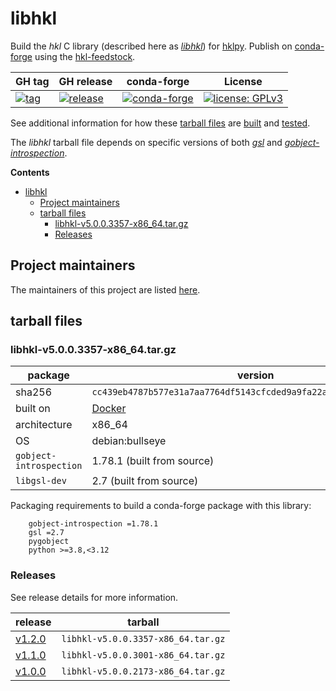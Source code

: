 # libhkl

Build the *hkl*  C library (described here as
[*libhkl*](https://people.debian.org/~picca/hkl/hkl.html#)) for
[hklpy](https://github.com/bluesky/hklpy). Publish on
[conda-forge](https://anaconda.org/conda-forge/hkl) using the
[hkl-feedstock](https://github.com/conda-forge/hkl-feedstock).

GH tag | GH release | conda-forge | License
--- | --- | --- | ---
[![tag](https://img.shields.io/github/tag/bluesky/libhkl.svg)](https://github.com/bluesky/libhkl/tags) | [![release](https://img.shields.io/github/release/bluesky/libhkl.svg)](https://github.com/bluesky/libhkl/releases) | [![conda-forge](https://img.shields.io/conda/vn/conda-forge/hkl)](https://anaconda.org/conda-forge/hkl) | [![license: GPLv3](https://img.shields.io/badge/license-GPLv3-brightgreen)](/COPYING)

See additional information for how these [tarball
files](https://en.wikipedia.org/wiki/Tar_(computing)) are
[built](./builder/README.md) and [tested](./tests/README.md).

The *libhkl* tarball file depends on specific versions of both
[*gsl*](https://www.gnu.org/software/gsl/) and
[*gobject-introspection*](https://gi.readthedocs.io/en/latest/).

**Contents**

- [libhkl](#libhkl)
  - [Project maintainers](#project-maintainers)
  - [tarball files](#tarball-files)
    - [libhkl-v5.0.0.3357-x86\_64.tar.gz](#libhkl-v5003357-x86_64targz)
    - [Releases](#releases)

## Project maintainers

The maintainers of this project are listed [here](./MAINTAINERS.md).

## tarball files

### libhkl-v5.0.0.3357-x86_64.tar.gz

package | version
--- | ---
sha256 | `cc439eb4787b577e31a7aa7764df5143cfcded9a9fa22ac7fef7974049f1d727`
built on | [Docker](https://github.com/bluesky/libhkl/tree/main/builder)
architecture | x86_64
OS | debian:bullseye
`gobject-introspection` | 1.78.1 (built from source)
`libgsl-dev` | 2.7 (built from source)

Packaging requirements to build a conda-forge package with this library:

```text
    gobject-introspection =1.78.1
    gsl =2.7
    pygobject
    python >=3.8,<3.12
```

### Releases

See release details for more information.

release | tarball
--- | ---
[v1.2.0](https://github.com/bluesky/libhkl/releases/tag/v1.2.0) | `libhkl-v5.0.0.3357-x86_64.tar.gz`
[v1.1.0](https://github.com/bluesky/libhkl/releases/tag/v1.1.0) | `libhkl-v5.0.0.3001-x86_64.tar.gz`
[v1.0.0](https://github.com/bluesky/libhkl/releases/tag/v1.0.0) | `libhkl-v5.0.0.2173-x86_64.tar.gz`
